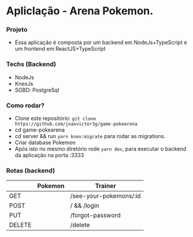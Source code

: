 # Apliclação - Arena Pokemon.

### Projeto
- Essa aplicação é composta por um backend em NodeJs+TypeScript e um frontend em ReactJS+TypeScript

### Techs (Backend)
- NodeJs
- KnexJs
- SGBD: PostgreSql

### Como rodar?
- Clone este repositório: `git clone https://github.com/joaovictor3g/game-pokearena`
- cd game-pokearena
- cd server && run `yarn knex:migrate` para rodar as migrations.
- Criar database Pokemon
- Após isto no mesmo diretório rode `yarn dev`, para executar o backend da aplicação na porta :3333

### Rotas (backend)

|      |Pokemon  |Trainer               |
|------|---------|----------------------|
| GET  |         |/see-your-pokemons/:id|
|POST  |         |/ && /login
|PUT   |         |/forgot-password
|DELETE|         |/delete
